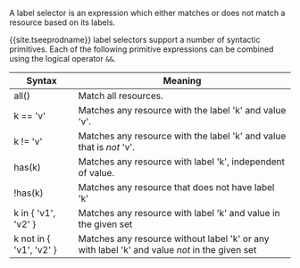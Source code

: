 A label selector is an expression which either matches or does not match a resource based on its labels.

{{site.tseeprodname}} label selectors support a number of syntactic primitives.  Each of the following 
primitive expressions can be combined using the logical operator `&&`.

| Syntax              | Meaning                     |
|---------------------|-----------------------------|
| all()               | Match all resources.
| k == 'v'            | Matches any resource with the label 'k' and value 'v'.
| k != 'v'            | Matches any resource with the label 'k' and value that is _not_ 'v'.
| has(k)              | Matches any resource with label 'k', independent of value.
| !has(k)             | Matches any resource that does not have label 'k'
| k in { 'v1', 'v2' } | Matches any resource with label 'k' and value in the given set
| k not in { 'v1', 'v2' } | Matches any resource without label 'k' or any with label 'k' and value _not_ in the given set


